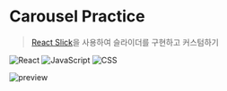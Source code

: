 # Carousel Practice

> [React Slick](https://react-slick.neostack.com/)을 사용하여 슬라이더를 구현하고 커스텀하기

![React](https://img.shields.io/badge/React-424242?style=flat-square&logo=react)
![JavaScript](https://img.shields.io/badge/JavaScript-424242?style=flat-square&logo=JavaScript&logoColor=)
![CSS](https://img.shields.io/badge/👩‍🎤%20Emotion-424242?style=flat-square)

![preview](https://github.com/eunjios/carousel-practice/assets/77034159/928a5fd7-77de-4139-b35d-8d2be33e74a9)
